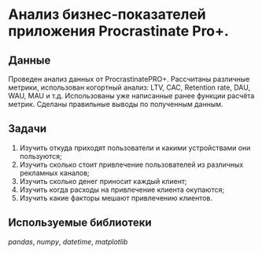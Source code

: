 # Анализ бизнес-показателей приложения Procrastinate Pro+.


## Данные

Проведен анализ данных от ProcrastinatePRO+.
Рассчитаны различные метрики, использован когортный анализ: LTV, CAC, Retention rate, DAU, WAU, MAU и т.д. Использованы уже написанные ранее функции расчёта метрик. Сделаны правильные выводы по полученным данным.

## Задачи
1. Изучить откуда приходят пользователи и какими устройствами они пользуются;
2. Изучить сколько стоит привлечение пользователей из различных рекламных каналов;
3. Изучить сколько денег приносит каждый клиент;
4. Изучить когда расходы на привлечение клиента окупаются;
5. Изучить какие факторы мешают привлечению клиентов.

## Используемые библиотеки
*pandas*, *numpy*, *datetime*, *matplotlib*
